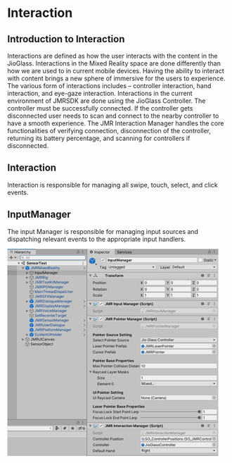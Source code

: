 # Interaction

## Introduction to Interaction

Interactions are defined as how the user interacts with the content in the JioGlass. Interactions in the Mixed Reality space are done differently than how we are used to in current mobile devices. Having the ability to interact with content brings a new sphere of immersive for the users to experience. The various form of interactions includes – controller interaction, hand interaction, and eye-gaze interaction. Interactions in the current environment of JMRSDK are done using the JioGlass Controller. The controller must be successfully connected. If the controller gets disconnected user needs to scan and connect to the nearby controller to have a smooth experience. The JMR Interaction Manager handles the core functionalities of verifying connection, disconnection of the controller, returning its battery percentage, and scanning for controllers if disconnected.

## Interaction

Interaction is responsible for managing all swipe, touch, select, and click events.

## InputManager

The input Manager is responsible for managing input sources and dispatching relevant events to the appropriate input handlers.

![](<../../.gitbook/assets/image (102).png>)

